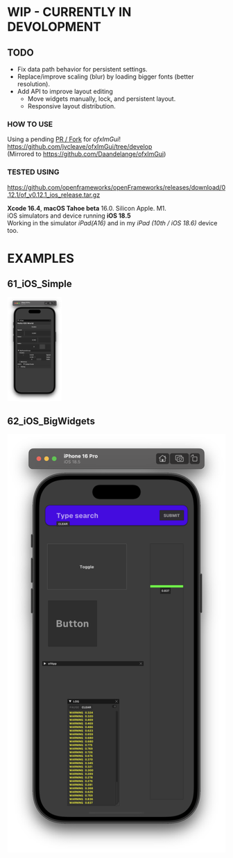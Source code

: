 # WIP - CURRENTLY IN DEVOLOPMENT

## TODO

- Fix data path behavior for persistent settings.
- Replace/improve scaling (blur) by loading bigger fonts (better resolution).
- Add API to improve layout editing 
    - Move widgets manually, lock, and persistent layout.
    - Responsive layout distribution.

### HOW TO USE

Using a pending [PR / Fork](https://github.com/Daandelange/ofxImGui/pull/24) for *ofxImGui*!  
https://github.com/jvcleave/ofxImGui/tree/develop  
(Mirrored to https://github.com/Daandelange/ofxImGui)  

### TESTED USING
https://github.com/openframeworks/openFrameworks/releases/download/0.12.1/of_v0.12.1_ios_release.tar.gz  

**Xcode 16.4**, **macOS Tahoe beta** 16.0. Silicon Apple. M1.  
iOS simulators and device running **iOS 18.5**  
Working in the simulator _iPad(A16)_ and in my _iPad (10th / iOS 18.6)_ device too.  

# EXAMPLES

## 61_iOS_Simple
<img src="61_iOS_Simple/Capture.PNG" width="25%">

## 62_iOS_BigWidgets
![](62_iOS_BigWidgets/Capture.PNG)  


